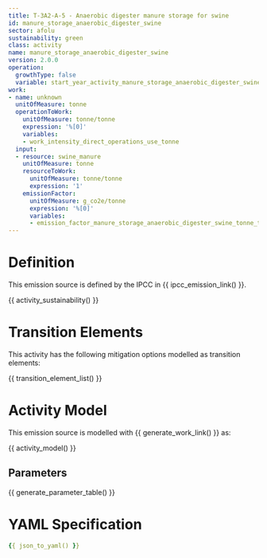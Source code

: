 ```yaml
---
title: T-3A2-A-5 - Anaerobic digester manure storage for swine
id: manure_storage_anaerobic_digester_swine
sector: afolu
sustainability: green
class: activity
name: manure_storage_anaerobic_digester_swine
version: 2.0.0
operation:
  growthType: false
  variable: start_year_activity_manure_storage_anaerobic_digester_swine
work:
- name: unknown
  unitOfMeasure: tonne
  operationToWork:
    unitOfMeasure: tonne/tonne
    expression: '%[0]'
    variables:
    - work_intensity_direct_operations_use_tonne
  input:
  - resource: swine_manure
    unitOfMeasure: tonne
    resourceToWork:
      unitOfMeasure: tonne/tonne
      expression: '1'
    emissionFactor:
      unitOfMeasure: g_co2e/tonne
      expression: '%[0]'
      variables:
      - emission_factor_manure_storage_anaerobic_digester_swine_tonne_to_co2e_gram
---
```

# Definition
This emission source is defined by the IPCC in {{ ipcc_emission_link() }}.


{{ activity_sustainability() }}

# Transition Elements

This activity has the following mitigation options modelled as transition elements:

{{ transition_element_list() }}

# Activity Model
This emission source is modelled with {{ generate_work_link() }} as:

{{ activity_model() }}

## Parameters

{{ generate_parameter_table() }}

# YAML Specification

```yaml
{{ json_to_yaml() }}
```
